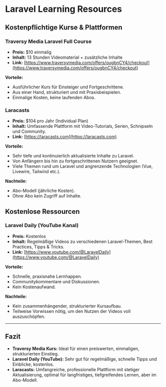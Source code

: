 # Laravel Learning Resources

## Kostenpflichtige Kurse & Plattformen

### Traversy Media Laravel Full Course
- **Preis:** $10 einmalig
- **Inhalt:** 13 Stunden Videomaterial + zusätzliche Inhalte
- **Link:** [https://www.traversymedia.com/offers/ougbnCY4/checkout](https://www.traversymedia.com/offers/ougbnCY4/checkout)
  
**Vorteile:**  
- Ausführlicher Kurs für Einsteiger und Fortgeschrittene.
- Aus einer Hand, strukturiert und mit Praxisbeispielen.
- Einmalige Kosten, keine laufenden Abos.

### Laracasts
- **Preis:** $104 pro Jahr (Individual Plan)
- **Inhalt:** Umfassende Plattform mit Video-Tutorials, Serien, Schnipseln und Community.
- **Link:** [https://laracasts.com](https://laracasts.com)

**Vorteile:**  
- Sehr tiefe und kontinuierlich aktualisierte Inhalte zu Laravel.
- Von Anfängern bis hin zu fortgeschrittenen Nutzern geeignet.
- Viele Themen rund um Laravel und angrenzende Technologien (Vue, Livewire, Tailwind etc.).
  
**Nachteile:**  
- Abo-Modell (jährliche Kosten).
- Ohne Abo kein Zugriff auf Inhalte.

## Kostenlose Ressourcen

### Laravel Daily (YouTube Kanal)
- **Preis:** Kostenlos
- **Inhalt:** Regelmäßige Videos zu verschiedenen Laravel-Themen, Best Practices, Tipps & Tricks.
- **Link:** [https://www.youtube.com/@LaravelDaily](https://www.youtube.com/@LaravelDaily)

**Vorteile:**  
- Schnelle, praxisnahe Lernhappen.
- Communitykommentare und Diskussionen.
- Kein Kostenaufwand.

**Nachteile:**  
- Kein zusammenhängender, strukturierter Kursaufbau.
- Teilweise Vorwissen nötig, um den Nutzen der Videos voll auszuschöpfen.

---

## Fazit

- **Traversy Media Kurs:** Ideal für einen preiswerten, einmaligen, strukturierten Einstieg.
- **Laravel Daily (YouTube):** Sehr gut für regelmäßige, schnelle Tipps und Einblicke, kostenlos.
- **Laracasts:** Umfangreiche, professionelle Plattform mit stetiger Aktualisierung, optimal für langfristiges, tiefgreifendes Lernen, aber im Abo-Modell.